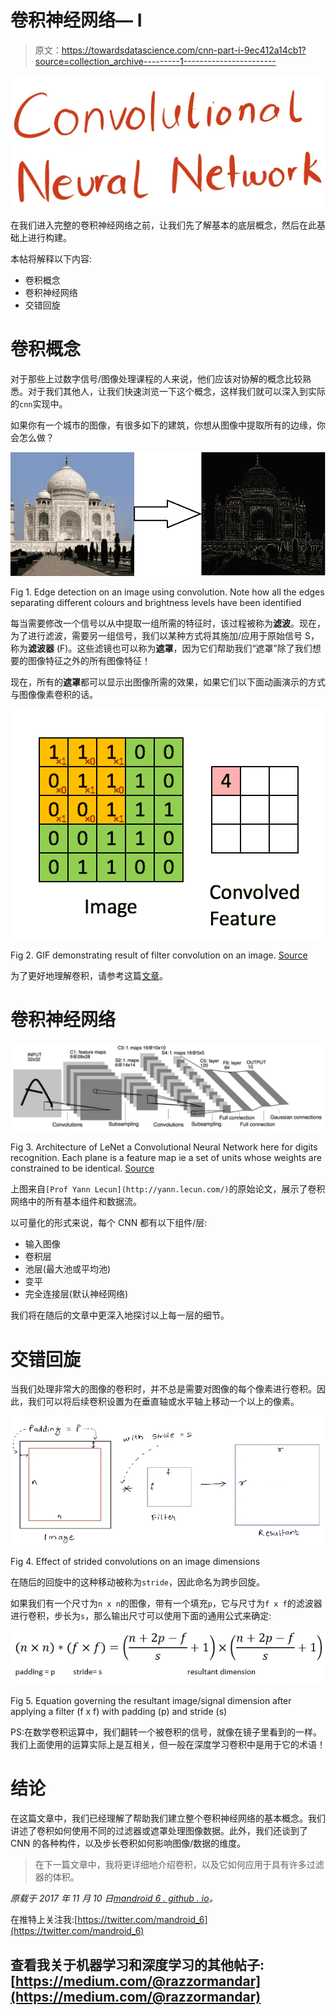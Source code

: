 # 卷积神经网络— I

> 原文：<https://towardsdatascience.com/cnn-part-i-9ec412a14cb1?source=collection_archive---------1----------------------->

![](img/914398f31fc2f82c83518842120e2fdf.png)

在我们进入完整的卷积神经网络之前，让我们先了解基本的底层概念，然后在此基础上进行构建。

本帖将解释以下内容:

*   卷积概念
*   卷积神经网络
*   交错回旋

# 卷积概念

对于那些上过数字信号/图像处理课程的人来说，他们应该对协解的概念比较熟悉。对于我们其他人，让我们快速浏览一下这个概念，这样我们就可以深入到实际的`cnn`实现中。

如果你有一个城市的图像，有很多如下的建筑，你想从图像中提取所有的边缘，你会怎么做？

![](img/1b32000b87d0b70e07d6824a587f074f.png)

Fig 1\. Edge detection on an image using convolution. Note how all the edges separating different colours and brightness levels have been identified

每当需要修改一个信号以从中提取一组所需的特征时，该过程被称为**滤波**。现在，为了进行滤波，需要另一组信号，我们以某种方式将其施加/应用于原始信号 S，称为**滤波器** (F)。这些滤镜也可以称为**遮罩**，因为它们帮助我们“遮罩”除了我们想要的图像特征之外的所有图像特征！

现在，所有的**遮罩**都可以显示出图像所需的效果，如果它们以下面动画演示的方式与图像像素卷积的话。

![](img/e601bd33bceedc54c4a8e49c7dbfc6b2.png)

Fig 2\. GIF demonstrating result of filter convolution on an image. [Source](https://www.coursera.org/learn/convolutional-neural-networks/home/)

为了更好地理解卷积，请参考这篇[文章](http://aishack.in/tutorials/image-convolution-examples/)。

# 卷积神经网络

![](img/9b04ddb305cfd85691c6d9064c6de773.png)

Fig 3\. Architecture of LeNet a Convolutional Neural Network here for digits recognition. Each plane is a feature map ie a set of units whose weights are constrained to be identical. [Source](https://www.google.co.in/url?sa=t&rct=j&q=&esrc=s&source=web&cd=3&ved=0ahUKEwj1htDahv_ZAhXMuY8KHT4DAa4QFgg2MAI&url=http%3A%2F%2Fvision.stanford.edu%2Fcs598_spring07%2Fpapers%2FLecun98.pdf&usg=AOvVaw1r5QRjS6yPaYsenIJ6-SLm)

上图来自`[Prof Yann Lecun](http://yann.lecun.com/)`的原始论文，展示了卷积网络中的所有基本组件和数据流。

以可量化的形式来说，每个 CNN 都有以下组件/层:

*   输入图像
*   卷积层
*   池层(最大池或平均池)
*   变平
*   完全连接层(默认神经网络)

我们将在随后的文章中更深入地探讨以上每一层的细节。

# 交错回旋

当我们处理非常大的图像的卷积时，并不总是需要对图像的每个像素进行卷积。因此，我们可以将后续卷积设置为在垂直轴或水平轴上移动一个以上的像素。

![](img/c8d8ee4549a74d1d58b2327510e42f4d.png)

Fig 4\. Effect of strided convolutions on an image dimensions

在随后的回旋中的这种移动被称为`stride`，因此命名为跨步回旋。

如果我们有一个尺寸为`n x n`的图像，带有一个填充`p`，它与尺寸为`f x f`的滤波器进行卷积，步长为`s`，那么输出尺寸可以使用下面的通用公式来确定:

![](img/8b908c7cb958a6ceded57f1b1f7468ca.png)

Fig 5\. Equation governing the resultant image/signal dimension after applying a filter (f x f) with padding (p) and stride (s)

PS:在数学卷积运算中，我们翻转一个被卷积的信号，就像在镜子里看到的一样。我们上面使用的运算实际上是互相关，但一般在深度学习卷积中是用于它的术语！

# 结论

在这篇文章中，我们已经理解了帮助我们建立整个卷积神经网络的基本概念。我们讲述了卷积如何使用不同的过滤器或遮罩处理图像数据。此外，我们还谈到了 CNN 的各种构件，以及步长卷积如何影响图像/数据的维度。

> 在下一篇文章中，我将更详细地介绍卷积，以及它如何应用于具有许多过滤器的体积。

*原载于 2017 年 11 月 10 日*[*mandroid 6 . github . io*](https://mandroid6.github.io/2017/11/10/Convolutional-Neural-Networks-I/)*。*

在推特上关注我:[https://twitter.com/mandroid_6](https://twitter.com/mandroid_6)

## 查看我关于机器学习和深度学习的其他帖子:[https://medium.com/@razzormandar](https://medium.com/@razzormandar)